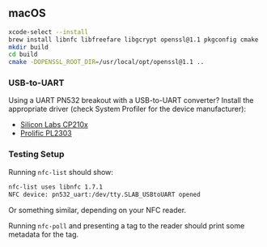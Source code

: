 ## macOS

```sh
xcode-select --install
brew install libnfc libfreefare libgcrypt openssl@1.1 pkgconfig cmake
mkdir build
cd build
cmake -DOPENSSL_ROOT_DIR=/usr/local/opt/openssl@1.1 ..

```

### USB-to-UART
Using a UART PN532 breakout with a USB-to-UART converter?
Install the appropriate driver (check System Profiler for the device manufacturer):

- [Silicon Labs CP210x](https://www.silabs.com/products/development-tools/software/usb-to-uart-bridge-vcp-drivers)
- [Prolific PL2303](http://www.prolific.com.tw/US/ShowProduct.aspx?p_id=229&pcid=41)

### Testing Setup
Running `nfc-list` should show:

```sh
nfc-list uses libnfc 1.7.1
NFC device: pn532_uart:/dev/tty.SLAB_USBtoUART opened
```

Or something similar, depending on your NFC reader.

Running `nfc-poll` and presenting a tag to the reader should print some metadata for the tag.